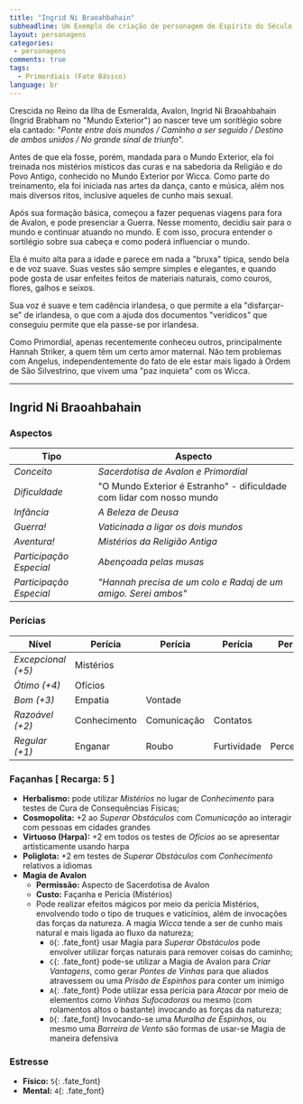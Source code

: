 ```yaml
---
title: "Ingrid Ni Braoahbahain"
subheadline: Um Exemplo de criação de personagem de Espírito do Século, usando meu cenário pessoal Primordiais
layout: personagens
categories:
 - personagens
comments: true
tags:
  - Primordiais (Fate Básico)
language: br
---
```



Crescida no Reino da Ilha de Esmeralda, Avalon, Ingrid Ni Braoahbahain (Ingrid Brabham no "Mundo Exterior") ao nascer teve um soritlégio sobre ela cantado: "_Ponte entre dois mundos / Caminho a ser seguido / Destino de ambos unidos / No grande sinal de triunfo_". 

Antes de que ela fosse, porém, mandada para o Mundo Exterior, ela foi treinada nos mistérios místicos das curas e na sabedoria da Religião e do Povo Antigo, conhecido no Mundo Exterior por Wicca. Como parte do treinamento, ela foi iniciada nas artes da dança, canto e música, além nos mais diversos ritos, inclusive aqueles de cunho mais sexual. 

Após sua formação básica, começou a fazer pequenas viagens para fora de Avalon, e pode presenciar a Guerra. Nesse momento, decidiu sair para o mundo e continuar atuando no mundo. E com isso, procura entender o sortilégio sobre sua cabeça e como poderá influenciar o mundo. 

Ela é muito alta para a idade e parece em nada a "bruxa" típica, sendo bela e de voz suave. Suas vestes são sempre simples e elegantes, e quando pode gosta de usar enfeites feitos de materiais naturais, como couros, flores, galhos e seixos. 

Sua voz é suave e tem cadência irlandesa, o que permite a ela "disfarçar-se" de irlandesa, o que com a ajuda dos documentos "verídicos" que conseguiu permite que ela passe-se por irlandesa. 

Como Primordial, apenas recentemente conheceu outros, principalmente Hannah Striker, a quem têm um certo amor maternal. Não tem problemas com Angelus, independentemente do fato de ele estar mais ligado à Ordem de São Silvestrino, que vivem uma "paz inquieta" com os Wicca.

---

## Ingrid Ni Braoahbahain

### Aspectos

| **Tipo** | **Aspecto** |
|-|-|
| _Conceito_ | _Sacerdotisa de Avalon e Primordial_ |
| _Dificuldade_ | "O Mundo Exterior é Estranho" - dificuldade com lidar com nosso mundo |
| _Infância_ |  _A Beleza de Deusa_ |
| _Guerra!_ | _Vaticinada a ligar os dois mundos_ |
| _Aventura!_ | _Mistérios da Religião Antiga_ |
| _Participação Especial_ | _Abençoada pelas musas_ |
| _Participação Especial_ | _"Hannah precisa de um colo e Radaj de um amigo. Serei ambos"_ |

### Perícias


| **Nível** | **Perícia** | **Perícia** | **Perícia** | **Perícia** |
|-|-|-|-|-|
| _Excepcional (+5)_ | Mistérios | | | |
| _Ótimo (+4)_ | Ofícios  | | | |
| _Bom (+3)_ | Empatia | Vontade | | |
| _Razoável (+2)_ | Conhecimento | Comunicação | Contatos | |
| _Regular (+1)_ | Enganar | Roubo | Furtividade | Percepção |

### Façanhas [ Recarga: 5 ]

+ **Herbalismo:** pode utilizar _Mistérios_ no lugar de _Conhecimento_ para testes de Cura de Consequências Físicas;
+ **Cosmopolita:** +2 ao _Superar Obstáculos_ com _Comunicação_ ao interagir com pessoas em cidades grandes
+ **Virtuoso (Harpa):** +2 em todos os testes de _Ofícios_ ao se apresentar artísticamente usando harpa
+ **Poliglota:** +2 em testes de _Superar Obstáculos_ com  _Conhecimento_ relativos a idiomas
+ **Magia de Avalon**
    + **Permissão:** Aspecto de Sacerdotisa de Avalon
    + **Custo:** Façanha e Perícia (Mistérios)
    + Pode realizar efeitos mágicos por meio da perícia Mistérios, envolvendo todo o tipo de truques e vaticínios, além de invocações das forças da natureza. A magia _Wicca_ tende a ser de cunho mais natural e mais ligada ao fluxo da natureza;
        + `O`{: .fate_font} usar Magia para _Superar Obstáculos_ pode envolver utilizar forças naturais para remover coisas do caminho;
        + `C`{: .fate_font} pode-se utilizar a Magia de Avalon para _Criar Vantagens_, como gerar _Pontes de Vinhas_ para que aliados atravessem ou uma _Prisão de Espinhos_ para conter um inimigo
        + `A`{: .fate_font} Pode utilizar essa perícia para _Atacar_ por meio de elementos como _Vinhas Sufocadoras_ ou mesmo (com rolamentos altos o bastante) invocando as forças da natureza;
        + `D`{: .fate_font} Invocando-se uma _Muralha de Espinhos_, ou mesmo uma _Barreira de Vento_ são formas de usar-se Magia de maneira defensiva
        
### Estresse

+ **Físico:** `5`{: .fate_font}
+ **Mental:** `4`{: .fate_font}
